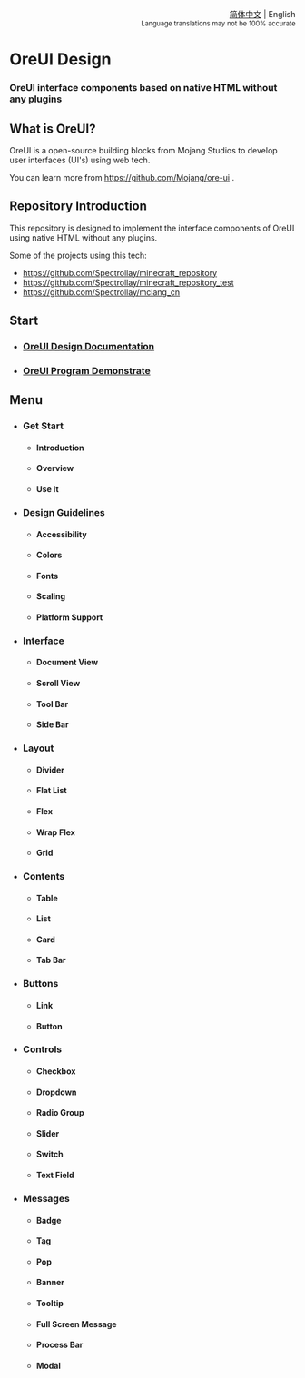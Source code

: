 <div align="right">

<a href="/README.md">简体中文</a> | English<br><sup>Language translations may not be 100% accurate</sup>

</div>

# OreUI Design

### OreUI interface components based on native HTML without any plugins

## What is OreUI?
OreUI is a open-source building blocks from Mojang Studios to develop user interfaces (UI's) using web tech.

You can learn more from https://github.com/Mojang/ore-ui .

## Repository Introduction

This repository is designed to implement the interface components of OreUI using native HTML without any plugins.

Some of the projects using this tech:

- https://github.com/Spectrollay/minecraft_repository
- https://github.com/Spectrollay/minecraft_repository_test
- https://github.com/Spectrollay/mclang_cn

## Start

- ### [OreUI Design Documentation](https://spectrollay.github.io/OreUI/)
- ### [OreUI Program Demonstrate](https://spectrollay.github.io/minecraft_repository_test/)

## Menu

- ### Get Start
  - #### Introduction
  - #### Overview
  - #### Use It
- ### Design Guidelines
  - #### Accessibility
  - #### Colors
  - #### Fonts
  - #### Scaling
  - #### Platform Support
- ### Interface
  - #### Document View
  - #### Scroll View
  - #### Tool Bar
  - #### Side Bar
- ### Layout
  - #### Divider
  - #### Flat List
  - #### Flex
  - #### Wrap Flex
  - #### Grid
- ### Contents
  - #### Table
  - #### List
  - #### Card
  - #### Tab Bar
- ### Buttons
  - #### Link
  - #### Button
- ### Controls
  - #### Checkbox
  - #### Dropdown
  - #### Radio Group
  - #### Slider
  - #### Switch
  - #### Text Field
- ### Messages
  - #### Badge
  - #### Tag
  - #### Pop
  - #### Banner
  - #### Tooltip
  - #### Full Screen Message
  - #### Process Bar
  - #### Modal
